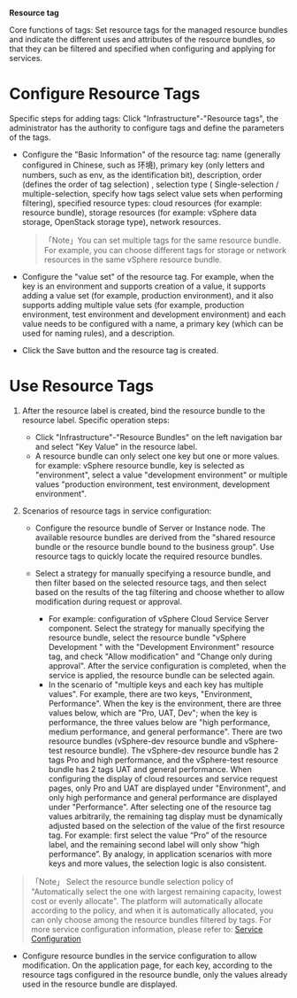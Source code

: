 
**Resource tag**



Core functions of tags: Set resource tags for the managed resource bundles and indicate the different uses and attributes of the resource bundles, so that they can be filtered and specified when configuring and applying for services. 

# Configure Resource Tags

Specific steps for adding tags: Click "Infrastructure"-"Resource tags", the administrator has the authority to configure tags and define the parameters of the tags.

+  Configure the "Basic Information" of the resource tag: name (generally configured in Chinese, such as 环境), primary key (only letters and numbers, such as env, as the identification bit), description, order (defines the order of tag selection) , selection type ( Single-selection / multiple-selection, specify how tags select value sets when performing filtering), specified resource types: cloud resources (for example: resource bundle), storage resources (for example: vSphere data storage, OpenStack storage type), network resources. 
    >「Note」You can set multiple tags for the same resource bundle. For example, you can choose different tags for storage or network resources in the same vSphere resource bundle. 

+  Configure the "value set" of the resource tag. For example, when the key is an environment and supports creation of a value, it supports adding a value set (for example, production environment), and it also supports adding multiple value sets (for example, production environment, test environment and development environment) and each value needs to be configured with a name, a primary key (which can be used for naming rules), and a description. 

+  Click the Save button and the resource tag is created. 


# Use Resource Tags

1. After the resource label is created, bind the resource bundle to the resource label. Specific operation steps: 
    + Click "Infrastructure"-"Resource Bundles" on the left navigation bar and select "Key Value" in the resource label. 
    + A resource bundle can only select one key but one or more values. for example: vSphere resource bundle, key is selected as "environment", select a value "development environment" or multiple values "production environment, test environment, development environment".

2. Scenarios of resource tags in service configuration: 
    + Configure the resource bundle of Server or Instance node. The available resource bundles are derived from the "shared resource bundle or the resource bundle bound to the business group". Use resource tags to quickly locate the required resource bundles.

    + Select a strategy for manually specifying a resource bundle, and then filter based on the selected resource tags, and then select based on the results of the tag filtering and choose whether to allow modification during request or approval. 
        - For example: configuration of vSphere Cloud Service Server component. Select the strategy for manually specifying the resource bundle, select the resource bundle "vSphere Development " with the "Development Environment" resource tag, and check "Allow modification" and "Change only during approval". After the service configuration is completed, when the service is applied, the resource bundle can be selected again. 
        - In the scenario of "multiple keys and each key has multiple values". For example, there are two keys, "Environment, Performance". When the key is the environment, there are three values below, which are "Pro, UAT, Dev"; when the key is performance, the three values below are "high performance, medium performance, and general performance". There are two resource bundles (vSphere-dev resource bundle and vSphere-test resource bundle). The vSphere-dev resource bundle has 2 tags Pro and high performance, and the vSphere-test resource bundle has 2 tags UAT and general performance. When configuring the display of cloud resources and service request pages, only Pro and UAT are displayed under "Environment", and only high performance and general performance are displayed under "Performance". After selecting one of the resource tag values arbitrarily, the remaining tag display must be dynamically adjusted based on the selection of the value of the first resource tag. For example: first select the value “Pro” of the resource label, and the remaining second label will only show “high performance”. By analogy, in application scenarios with more keys and more values, the selection logic is also consistent. 

>「Note」 Select the resource bundle selection policy of "Automatically select the one with largest remaining capacity, lowest cost or evenly allocate". The platform will automatically allocate according to the policy, and when it is automatically allocated, you can only choose among the resource bundles filtered by tags. For more service configuration information, please refer to: [Service Configuration](https://cloudchef.github.io/doc-en/AdminDoc/05ServiceDesign/ServiceConfiguration.html)

+   Configure resource bundles in the service configuration to allow modification. On the application page, for each key, according to the resource tags configured in the resource bundle, only the values already used in the resource bundle are displayed. 



